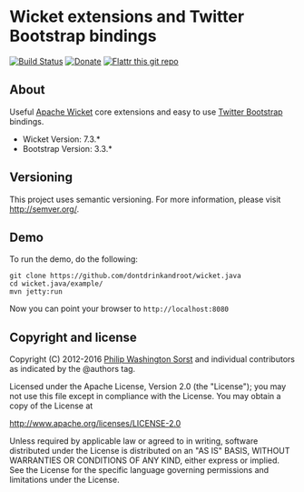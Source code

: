 Wicket extensions and Twitter Bootstrap bindings
================================================

[![Build Status](https://travis-ci.org/dontdrinkandroot/wicket.java.svg?branch=master)](https://travis-ci.org/dontdrinkandroot/wicket.java)
[![Donate](http://www.paypalobjects.com/en_US/i/btn/btn_donate_SM.gif)](https://www.paypal.com/cgi-bin/webscr?cmd=_donations&business=W9NAXW8YAZ4D6&item_name=wicket.java%20Donation&currency_code=EUR) 
[![Flattr this git repo](http://api.flattr.com/button/flattr-badge-large.png)](https://flattr.com/submit/auto?user_id=shoxrocks&url=http://www.dontdrinkandroot.net/github/wicket.java&title=Wicket%20extensions%20and%20Twitter%20Bootstrap%20bindings&language=&tags=github&category=software)

About
-----

Useful [Apache Wicket](https://wicket.apache.org/) core extensions and easy to use [Twitter Bootstrap](https://getbootstrap.com) bindings.

* Wicket Version: 7.3.*
* Bootstrap Version: 3.3.*

Versioning
----------

This project uses semantic versioning. For more information, please visit
http://semver.org/.

Demo
----

To run the demo, do the following:

```
git clone https://github.com/dontdrinkandroot/wicket.java
cd wicket.java/example/
mvn jetty:run
```

Now you can point your browser to ``http://localhost:8080`` 

Copyright and license
---------------------

Copyright (C) 2012-2016 [Philip Washington Sorst](https://sorst.net)
and individual contributors as indicated
by the @authors tag.
 
Licensed under the Apache License, Version 2.0 (the "License");
you may not use this file except in compliance with the License.
You may obtain a copy of the License at
 
  http://www.apache.org/licenses/LICENSE-2.0
 
Unless required by applicable law or agreed to in writing, software
distributed under the License is distributed on an "AS IS" BASIS,
WITHOUT WARRANTIES OR CONDITIONS OF ANY KIND, either express or implied.
See the License for the specific language governing permissions and
limitations under the License.
